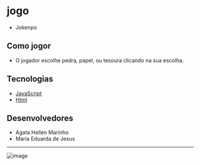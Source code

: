 # jogo
- Jokenpo

## Como jogor
- O jogador escolhe pedra, papel, ou tesoura clicando na sua escolha.

## Tecnologias
- [JavaScript](https://www.python.org/)
- [Html](https://www.pygame.org/)

## Desenvolvedores
- Agata Hellen Marinho
- Maria Eduarda de Jesus

-----
![image](https://user-images.githubusercontent.com/124935747/217956864-34e0e0c9-7eac-44ad-ad15-8cc6f1c8a462.png)
